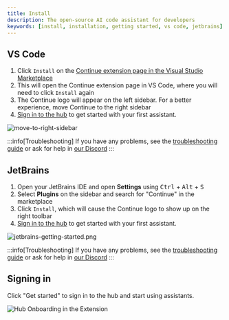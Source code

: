 ```yaml
---
title: Install
description: The open-source AI code assistant for developers
keywords: [install, installation, getting started, vs code, jetbrains]
---
```


## VS Code

1. Click `Install` on the [Continue extension page in the Visual Studio Marketplace](https://marketplace.visualstudio.com/items?itemName=Continue.noiragent)
2. This will open the Continue extension page in VS Code, where you will need to click `Install` again
3. The Continue logo will appear on the left sidebar. For a better experience, move Continue to the right sidebar
4. [Sign in to the hub](#signing-in) to get started with your first assistant.

![move-to-right-sidebar](/img/move-to-right-sidebar.gif)

:::info[Troubleshooting]
If you have any problems, see the [troubleshooting guide](../troubleshooting.mdx) or ask for help in [our Discord](https://discord.gg/NWtdYexhMs)
:::

## JetBrains

1. Open your JetBrains IDE and open **Settings** using <kbd>Ctrl</kbd> + <kbd>Alt</kbd> + <kbd>S</kbd>
2. Select **Plugins** on the sidebar and search for "Continue" in the marketplace
3. Click `Install`, which will cause the Continue logo to show up on the right toolbar
4. [Sign in to the hub](#signing-in) to get started with your first assistant.

![jetbrains-getting-started.png](/img/jetbrains-getting-started.png)

:::info[Troubleshooting]
If you have any problems, see the [troubleshooting guide](../troubleshooting.mdx) or ask for help in [our Discord](https://discord.com/invite/EfJEfdFnDQ)
:::

## Signing in

Click "Get started" to sign in to the hub and start using assistants.

![Hub Onboarding in the Extension](/img/hub/hub-onboarding-card.png)

